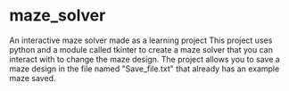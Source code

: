 # maze_solver
An interactive maze solver made as a learning project
This project uses python and a module called tkinter to create a maze solver that you can interact with to change the maze design. The project allows you to save a maze design in the file named "Save_file.txt" that already has an example maze saved.
